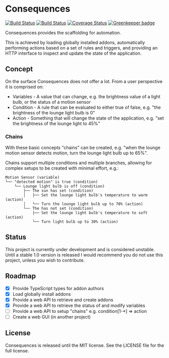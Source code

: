# Consequences

[![Build Status](https://travis-ci.org/JosephDuffy/consequences.svg?branch=master)](https://travis-ci.org/JosephDuffy/consequences)
[![Build Status](https://ci.appveyor.com/api/projects/status/github/JosephDuffy/consequences/branch/master?branch=master&svg=true)](https://ci.appveyor.com/project/JosephDuffy/consequences/branch/master)
[![Coverage Status](https://coveralls.io/repos/github/JosephDuffy/consequences/badge.svg?branch=master)](https://coveralls.io/github/JosephDuffy/consequences?branch=master)
[![Greenkeeper badge](https://badges.greenkeeper.io/JosephDuffy/consequences.svg)](https://greenkeeper.io/)

Consequences provides the scaffolding for automation.

This is achieved by loading globally installed addons, automatically performing actions based on a set of rules and triggers, and providing an HTTP interface to inspect and update the state of the application.

## Concept

On the surface Consequences does not offer a lot. From a user perspective it is comprised on:

- Variables - A value that can change, e.g. the brightness value of a light bulb, or the status of a motion sensor
- Condition - A rule that can be evaluated to either true of false, e.g. "the brightness of the lounge light bulb is 0"
- Action - Something that will change the state of the application, e.g. "set the brightness of the lounge light to 45%"

### Chains

With these basic concepts "chains" can be created, e.g. "when the lounge motion sensor detects motion, turn the lounge light bulb up to 65%".

Chains support multiple conditions and multiple branches, allowing for complex setups to be created with minimal effort, e.g.:

```
Motion Sensor (variable)
└── "detected motion" is true (condition)
    └── Lounge light bulb is off (condition)
        ├── The sun has set (condition)
        │   ├── Set the lounge light bulb's temperature to warm (action)
        │   └── Turn the lounge light bulb up to 70% (action)
        └── The has not set (condition)
            ├── Set the lounge light bulb's temperature to soft (action)
            └── Turn light bulb up to 30% (action)
```

## Status

This project is currently under development and is considered unstable. Until a stable 1.0 version is released I would recommend you do not use this project, unless you wish to contribute.

## Roadmap

- [X] Provide TypeScript types for addon authors
- [X] Load globally install addons
- [X] Provide a web API to retrieve and create addons
- [X] Provide a web API to retrieve the status of and modify variables
- [ ] Provide a web API to setup "chains" e.g. condition[1-*] => action
- [ ] Create a web GUI (in another project)

## License

Consequences is released until the MIT license. See the LICENSE file for the full license.